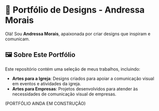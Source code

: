 # 🎨 Portfólio de Designs - Andressa Morais

Olá! Sou **Andressa Morais**, apaixonada por criar designs que inspiram e comunicam.

## 🖼️ Sobre Este Portfólio

Este repositório contém uma seleção de meus trabalhos, incluindo:

- **Artes para a Igreja**: Designs criados para apoiar a comunicação visual em eventos e atividades da igreja.
- **Artes para Empresas**: Projetos desenvolvidos para atender às necessidades de comunicação visual de empresas.

(PORTFÓLIO AINDA EM CONSTRUÇÃO)
